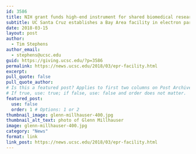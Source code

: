 ```yaml
---
id: 3586
title: NIH grant funds high-end instrument for shared biomedical research facility
subtitle: UC Santa Cruz establishes a Bay Area facility in electron paramagnetic resonance with a $1.5-million grant from NIH's High-End Instrumentation program
date: 2018-03-15
layout: post
author:
  - Tim Stephens
author_email:
  - stephens@ucsc.edu
guid: https://giving.ucsc.edu/?p=3586
permalink: https://news.ucsc.edu/2018/03/epr-facility.html
excerpt: 
pull_quote: false
pull_quote_author:
# Is this a featured post? Applies to first two columns on Post Archive Page.
# If true, use: true; if false, use: false and order does not matter.
featured_post:
  use: false
  order: 1 # Options: 1 or 2
thumbnail_image: glenn-millhauser-400.jpg
thumbnail_alt_text: photo of Glenn Millhauser
image: glenn-millhauser-400.jpg
category: "News"
format: link
link_post: https://news.ucsc.edu/2018/03/epr-facility.html
---
```

